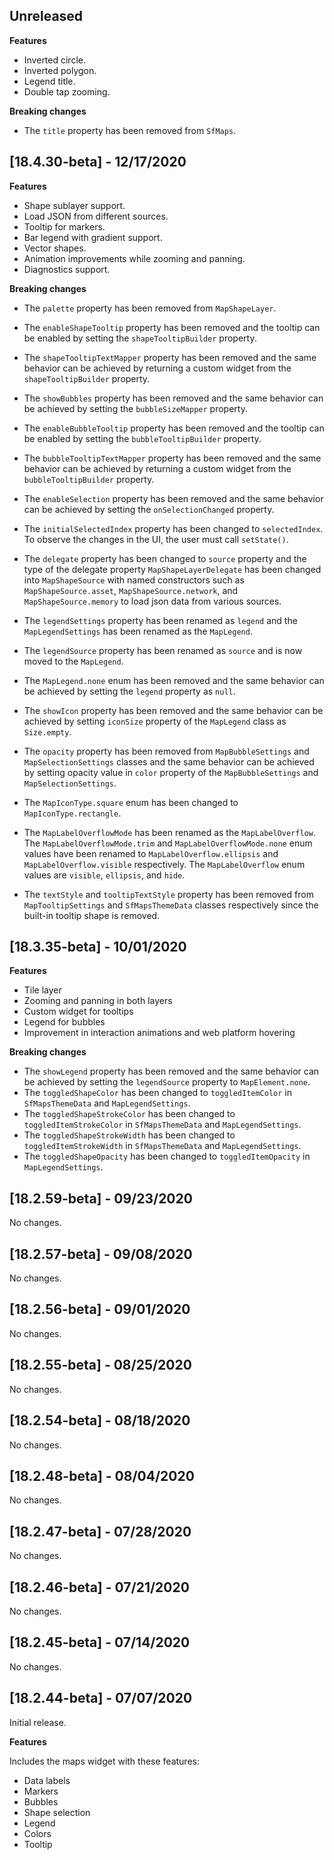 ## Unreleased

**Features**

* Inverted circle.
* Inverted polygon.
* Legend title.
* Double tap zooming.

**Breaking changes**

* The `title` property has been removed from `SfMaps`.

## [18.4.30-beta] - 12/17/2020

**Features**

* Shape sublayer support.
* Load JSON from different sources.
* Tooltip for markers.
* Bar legend with gradient support.
* Vector shapes.
* Animation improvements while zooming and panning.
* Diagnostics support.

**Breaking changes**

* The `palette` property has been removed from `MapShapeLayer`.

* The `enableShapeTooltip` property has been removed and the tooltip can be enabled by setting the `shapeTooltipBuilder` property.
* The `shapeTooltipTextMapper` property has been removed and the same behavior can be achieved by returning a custom widget from the `shapeTooltipBuilder` property.

* The `showBubbles` property has been removed and the same behavior can be achieved by setting the `bubbleSizeMapper` property.
* The `enableBubbleTooltip` property has been removed and the tooltip can be enabled by setting the `bubbleTooltipBuilder` property.
* The `bubbleTooltipTextMapper` property has been removed and the same behavior can be achieved by returning a custom widget from the `bubbleTooltipBuilder` property.

* The `enableSelection` property has been removed and the same behavior can be achieved by setting the `onSelectionChanged` property.
* The `initialSelectedIndex` property has been changed to `selectedIndex`. To observe the changes in the UI, the user must call `setState()`.

* The `delegate` property has been changed to `source` property and the type of the delegate property `MapShapeLayerDelegate` has been changed into `MapShapeSource` with named constructors such as `MapShapeSource.asset`, `MapShapeSource.network`, and `MapShapeSource.memory` to load json data from various sources.

* The `legendSettings` property has been renamed as `legend` and the `MapLegendSettings` has been renamed as the `MapLegend`.
* The `legendSource` property has been renamed as `source` and is now moved to the `MapLegend`.
* The `MapLegend.none` enum has been removed and the same behavior can be achieved by setting the `legend` property as `null`.
* The `showIcon` property has been removed and the same behavior can be achieved by setting `iconSize` property of the `MapLegend` class as `Size.empty`.
* The `opacity` property has been removed from `MapBubbleSettings` and `MapSelectionSettings` classes and the same behavior can be achieved by setting opacity value in `color` property of the `MapBubbleSettings` and `MapSelectionSettings`.
* The `MapIconType.square` enum has been changed to `MapIconType.rectangle`.
* The `MapLabelOverflowMode` has been renamed as the `MapLabelOverflow`. The `MapLabelOverflowMode.trim` and `MapLabelOverflowMode.none` enum values have been renamed to `MapLabelOverflow.ellipsis` and `MapLabelOverflow.visible` respectively. The `MapLabelOverflow` enum values are `visible`, `ellipsis`, and `hide`.

* The `textStyle` and `tooltipTextStyle` property has been removed from `MapTooltipSettings` and `SfMapsThemeData` classes respectively since the built-in tooltip shape is removed.

## [18.3.35-beta] - 10/01/2020

**Features** 

* Tile layer
* Zooming and panning in both layers
* Custom widget for tooltips
* Legend for bubbles
* Improvement in interaction animations and web platform hovering

**Breaking changes** 

* The `showLegend` property has been removed and the same behavior can be achieved by setting the `legendSource` property to `MapElement.none`.
* The `toggledShapeColor` has been changed to `toggledItemColor` in `SfMapsThemeData` and `MapLegendSettings`.
* The `toggledShapeStrokeColor` has been changed to `toggledItemStrokeColor` in `SfMapsThemeData` and `MapLegendSettings`.
* The `toggledShapeStrokeWidth` has been changed to `toggledItemStrokeWidth` in `SfMapsThemeData` and `MapLegendSettings`.
* The `toggledShapeOpacity` has been changed to `toggledItemOpacity` in `MapLegendSettings`.

## [18.2.59-beta] - 09/23/2020

No changes.

## [18.2.57-beta] - 09/08/2020

No changes.

## [18.2.56-beta] - 09/01/2020

No changes.

## [18.2.55-beta] - 08/25/2020

No changes.

## [18.2.54-beta] - 08/18/2020

No changes.

## [18.2.48-beta] - 08/04/2020

No changes.

## [18.2.47-beta] - 07/28/2020

No changes.

## [18.2.46-beta] - 07/21/2020

No changes.

## [18.2.45-beta] - 07/14/2020

No changes.

## [18.2.44-beta] - 07/07/2020

Initial release.

**Features** 

Includes the maps widget with these features:

* Data labels
* Markers
* Bubbles
* Shape selection
* Legend
* Colors
* Tooltip
